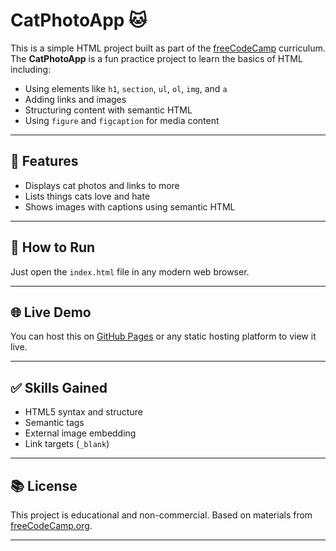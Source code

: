 # CatPhotoApp 🐱

This is a simple HTML project built as part of the [freeCodeCamp](https://www.freecodecamp.org/) curriculum. The **CatPhotoApp** is a fun practice project to learn the basics of HTML including:

- Using elements like `h1`, `section`, `ul`, `ol`, `img`, and `a`
- Adding links and images
- Structuring content with semantic HTML
- Using `figure` and `figcaption` for media content

---

## 📸 Features

- Displays cat photos and links to more
- Lists things cats love and hate
- Shows images with captions using semantic HTML

---

## 🚀 How to Run

Just open the `index.html` file in any modern web browser.

---

## 🌐 Live Demo

You can host this on [GitHub Pages](https://pages.github.com/) or any static hosting platform to view it live.

---

## ✅ Skills Gained

- HTML5 syntax and structure
- Semantic tags
- External image embedding
- Link targets (`_blank`)

---

## 📚 License

This project is educational and non-commercial. Based on materials from [freeCodeCamp.org](https://www.freecodecamp.org).

---

